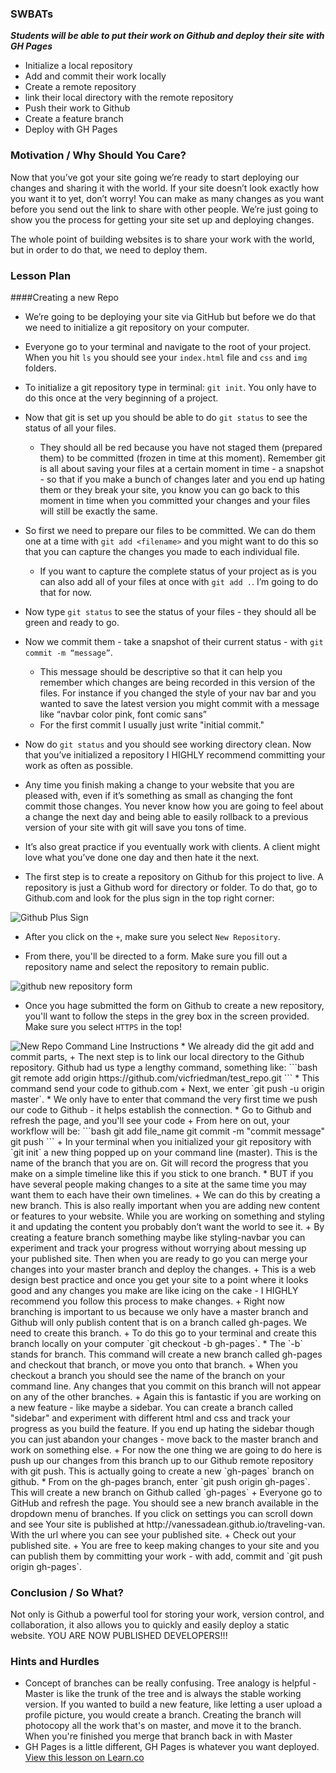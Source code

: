 ### SWBATs
***Students will be able to put their work on Github and deploy their site with GH Pages***
  + Initialize a local repository
  + Add and commit their work locally
  + Create a remote repository
  + link their local directory with the remote repository
  + Push their work to Github
  + Create a feature branch
  + Deploy with GH Pages

### Motivation / Why Should You Care?
Now that you’ve got your site going we’re ready to start deploying our changes and sharing it with the world. If your site doesn’t look exactly how you want it to yet, don’t worry! You can make as many changes as you want before you send out the link to share with other people. We’re just going to show you the process for getting your site set up and deploying changes.

The whole point of building websites is to share your work with the world, but in order to do that, we need to deploy them.


### Lesson Plan
####Creating a new Repo
+ We’re going to be deploying your site via GitHub but before we do that we need to initialize a git repository on your computer. 
+ Everyone go to your terminal and navigate to the root of your project. When you hit `ls` you should see your `index.html` file and `css` and `img` folders.

+ To initialize a git repository type in terminal: `git init`. You only have to do this once at the very beginning of a project. 
+ Now that git is set up you should be able to do `git status` to see the status of all your files. 
  + They should all be red because you have not staged them (prepared them) to be committed (frozen in time at this moment). Remember git is all about saving your files at a certain moment in time - a snapshot - so that if you make a bunch of changes later and you end up hating them or they break your site, you know you can go back to this moment in time when you committed your changes and your files will still be exactly the same.
+ So first we need to prepare our files to be committed. We can do them one at a time with `git add <filename>` and you might want to do this so that you can capture the changes you made to each individual file.
  + If you want to capture the complete status of your project as is you can also add all of your files at once with `git add .`. I’m going to do that for now.
+ Now type `git status` to see the status of your files - they should all be green and ready to go.
+ Now we commit them - take a snapshot of their current status - with `git commit -m “message”`. 
  + This message should be descriptive so that it can help you remember which changes are being recorded in this version of the files. For instance if you changed the style of your nav bar and you wanted to save the latest version you might commit with a message like “navbar color pink, font comic sans”
  + For the first commit I usually just write "initial commit."
+ Now do `git status` and you should see working directory clean. Now that you’ve initialized a repository I HIGHLY recommend committing your work as often as possible. 
+ Any time you finish making a change to your website that you are pleased with, even if it’s something as small as changing the font commit those changes. You never know how you are going to feel about a change the next day and being able to easily rollback to a previous version of your site with git will save you tons of time.
+ It’s also great practice if you eventually work with clients. A client might love what you’ve done one day and then hate it the next. 
+ The first step is to create a repository on Github for this project to live. A repository is just a Github word for directory or folder.  To do that, go to Github.com and look for the plus sign in the top right corner:

<img src="https://s3.amazonaws.com/after-school-assets/git-create-new-repo-arrows.png" alt="Github Plus Sign">

  * After you click on the `+`, make sure you select `New Repository`.

+ From there, you'll be directed to a form. Make sure you fill out a repository name and select the repository to remain public.

<img src="https://s3.amazonaws.com/after-school-assets/github_repo_name.png" alt="github new repository form">

+ Once you hage submitted the form on Github to create a new repository, you'll want to follow the steps in the grey box in the screen provided. Make sure you select `HTTPS` in the top!

<img src="https://s3.amazonaws.com/after-school-assets/git-new-repo-cli.png" alt="New Repo Command Line Instructions">
  *  We already did the git add and commit parts,
+ The next step is to link our local directory to the Github repository. Github had us type a lengthy command, something like:
```bash
git remote add origin https://github.com/vicfriedman/test_repo.git
```
  * This command send your code to github.com
+ Next, we enter `git push -u origin master`.
  * We only have to enter that command the very first time we push our code to Github - it helps establish the connection.
  * Go to Github and refresh the page, and you'll see your code
+ From here on out, your workflow will be:
```bash
git add file_name
git commit -m "commit message"
git push
```
+ In your terminal when you initialized your git repository with `git init` a new thing popped up on your command line (master). This is the name of the branch that you are on. Git will record the progress that you make on a simple timeline like this if you stick to one branch. 
  * BUT if you have several people making changes to a site at the same time you may want them to each have their own timelines. 
+ We can do this by creating a new branch. This is also really important when you are adding new content or features to your website. While you are working on something and styling it and updating the content you probably don’t want the world to see it. 
+ By creating a feature branch something maybe like styling-navbar you can experiment and track your progress without worrying about messing up your published site. Then when you are ready to go you can merge your changes into your master branch and deploy the changes.
  + This is a web design best practice and once you get your site to a point where it looks good and any changes you make are like icing on the cake - I HIGHLY recommend you follow this process to make changes.
+ Right now branching is important to us because we only have a master branch and Github will only publish content that is on a branch called gh-pages. We need to create this branch.
+ To do this go to your terminal and create this branch locally on your computer `git checkout -b gh-pages`.
  * The `-b` stands for branch. This command will create a new branch called gh-pages and checkout that branch, or move you onto that branch.
  + When you checkout a branch you should see the name of the branch on your command line. Any changes that you commit on this branch will not appear on any of the other branches.
  + Again this is fantastic if you are working on a new feature - like maybe a sidebar. You can create a branch called "sidebar" and experiment with different html and css and track your progress as you build the feature. If you end up hating the sidebar though you can just abandon your changes - move back to the master branch and work on something else.
+ For now the one thing we are going to do here is push up our changes from this branch up to our Github remote repository with git push. This is actually going to create a new `gh-pages` branch on github.
  * From on the gh-pages branch, enter `git push origin gh-pages`. This will create a new branch on Github called `gh-pages`
+ Everyone go to GitHub and refresh the page. You should see a new branch available in the dropdown menu of branches. If you click on settings you can scroll down and see Your site is published at http://vanessadean.github.io/traveling-van. With the url where you can see your published site.
  + Check out your published site. 
  + You are free to keep making changes to your site and you can publish them by committing your work - with add, commit and `git push origin gh-pages`.

### Conclusion / So What?
Not only is Github a powerful tool for storing your work, version control, and collaboration, it also allows you to quickly and easily deploy a static website. YOU ARE NOW PUBLISHED DEVELOPERS!!!

### Hints and Hurdles
+ Concept of branches can be really confusing. Tree analogy is helpful - Master is like the trunk of the tree and is always the stable working version. If you wanted to build a new feature, like letting a user upload a profile picture, you would create a branch. Creating the branch will photocopy all the work that's on master, and move it to the branch. When you're finished you merge that branch back in with Master
+ GH Pages is a little different, GH Pages is whatever you want deployed.
<a href='https://learn.co/lessons/hs-intro-web-design-teachers-guides-ghpages' data-visibility='hidden'>View this lesson on Learn.co</a>
